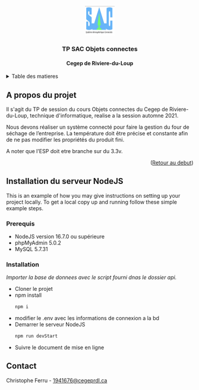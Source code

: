 <div id="top"></div>
<!--
***
*** https://github.com/othneildrew/Best-README-Template
*** Thanks for checking out the Best-README-Template. If you have a suggestion
*** that would make this better, please fork the repo and create a pull request
*** or simply open an issue with the tag "enhancement".
*** Don't forget to give the project a star!
*** Thanks again! Now go create something AMAZING! :D
-->



<!-- PROJECT SHIELDS -->
<!--
*** I'm using markdown "reference style" links for readability.
*** Reference links are enclosed in brackets [ ] instead of parentheses ( ).
*** See the bottom of this document for the declaration of the reference variables
*** for contributors-url, forks-url, etc. This is an optional, concise syntax you may use.
*** https://www.markdownguide.org/basic-syntax/#reference-style-links
-->

<!-- PROJECT LOGO -->
<br />
<div align="center">
  <img src="FourABoisESP/data/assets/images/logoSAC.PNG" alt="Logo" width="80" height="80">

  <h3 align="center">TP SAC Objets connectes</h3>
  <h4 align="center">Cegep de Riviere-du-Loup</h4>
</div>
<!-- TABLE OF CONTENTS -->
<details>
  <summary>Table des matieres</summary>
  <ol>
    <li>
      <a href="#a-propos-du-projet">A propos du projet</a>
    </li>
    <li>
      <a href="#installation-du-serveur-nodejs">Installation du serveur NodeJS</a>
      <ul>
        <li><a href="#prerequis">Prerequis</a></li>
        <li><a href="#installation">Installation</a></li>
      </ul>
    </li>
    <li><a href="#usage">Usage</a></li>
    <li><a href="#roadmap">Roadmap</a></li>
    <li><a href="#contributing">Contributing</a></li>
    <li><a href="#license">License</a></li>
    <li><a href="#contact">Contact</a></li>
    <li><a href="#acknowledgments">Acknowledgments</a></li>
  </ol>
</details>



<!-- ABOUT THE PROJECT -->
## A propos du projet

Il s'agit du TP de session du cours Objets connectes du Cegep de Riviere-du-Loup, technique d'informatique, realise a la session automne 2021.

Nous devons réaliser un système connecté pour faire la gestion du four de séchage de l’entreprise. La température doit être précise et constante afin de ne pas modifier les propriétés du produit fini.

A noter que l'ESP doit etre branche sur du 3.3v.

<p align="right">(<a href="#top">Retour au debut</a>)</p>

<!-- GETTING STARTED -->
## Installation du serveur NodeJS

This is an example of how you may give instructions on setting up your project locally.
To get a local copy up and running follow these simple example steps.

### Prerequis

<ul>
	<li>NodeJS version 16.7.0 ou supérieure</li>
	<li>phpMyAdmin 5.0.2</li>
	<li>MySQL 5.7.31 </li>
</ul>

### Installation

_Importer la base de donnees avec le script fourni dnas le dossier api._

* Cloner le projet
* npm install
  ```sh
  npm i
  ```
* modifier le .env avec les informations de connexion a la bd
* Demarrer le serveur NodeJS
   ```sh
   npm run devStart
   ```
* Suivre le document de mise en ligne

<!-- CONTACT -->
## Contact

Christophe Ferru - 1941676@cegeprdl.ca